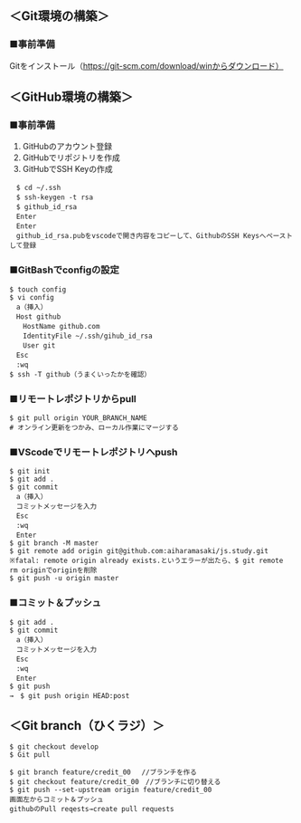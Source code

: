 ## ＜Git環境の構築＞
### ■事前準備
Gitをインストール（https://git-scm.com/download/winからダウンロード）

## ＜GitHub環境の構築＞
### ■事前準備
1. GitHubのアカウント登録
2. GitHubでリポジトリを作成
3. GitHubでSSH Keyの作成
```
　$ cd ~/.ssh
　$ ssh-keygen -t rsa
　$ github_id_rsa
　Enter
　Enter
　github_id_rsa.pubをvscodeで開き内容をコピーして、GithubのSSH Keysへペーストして登録
```

### ■GitBashでconfigの設定
```
$ touch config
$ vi config
　a（挿入）
　Host github
　　HostName github.com
　　IdentityFile ~/.ssh/gihub_id_rsa
　　User git
　Esc
　:wq
$ ssh -T github（うまくいったかを確認）
```
### ■リモートレポジトリからpull
```
$ git pull origin YOUR_BRANCH_NAME
# オンライン更新をつかみ、ローカル作業にマージする
```

### ■VScodeでリモートレポジトリへpush
```
$ git init
$ git add .
$ git commit
　a（挿入）
　コミットメッセージを入力
　Esc
　:wq
　Enter
$ git branch -M master
$ git remote add origin git@github.com:aiharamasaki/js.study.git
※fatal: remote origin already exists.というエラーが出たら、$ git remote rm originでoriginを削除
$ git push -u origin master
```

### ■コミット＆プッシュ
```
$ git add .
$ git commit
　a（挿入）
　コミットメッセージを入力
　Esc
　:wq
　Enter
$ git push
→　$ git push origin HEAD:post
```

## ＜Git branch（ひくラジ）＞
```
$ git checkout develop
$ Git pull
```
```
$ git branch feature/credit_00 　//ブランチを作る
$ git checkout feature/credit_00　//ブランチに切り替える
$ git push --set-upstream origin feature/credit_00
画面左からコミット＆プッシュ
githubのPull reqests→create pull requests
```
